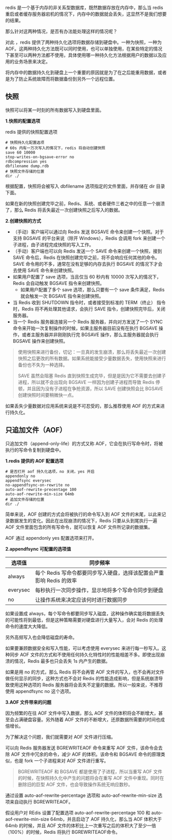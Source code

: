 redis 是一个基于内存的非关系型数据库，既然数据存放在内存中，那么当 redis 重启或者缓存服务器宕机的情况下，内存中的数据就会丢失，这显然不是我们想要的结果。



那么针对这两种情况，是否有办法能处理这样的情况呢？



对此 ，redis 提供了两种持久化选项将数据存储到硬盘中。一种为快照，一种为 AOF。这两种持久化方法既可以同时使用，也可以单独使用，在某些特定的情况下甚至可以两种方法都不使用，具体使用哪一种持久化方法根据用户的数据以及应用的业务场景来决定。



将内存中的数据持久化到硬盘上一个重要的原因就是为了在之后能重用数据，或者是为了防止系统故障而将数据备份到另外一个远程位置。

## 快照

快照可以将某一时刻的所有数据写入到硬盘里面。

**1.快照的配置选项**

redis 提供的快照配置选项

```properties
# 快照持久化配置选项
# 60s 内有一万次写入的情况下，redis 将自动创建快照
save 60 10000  
stop-writes-on-bgsave-error no
rdbcompression yes
dbfilename dump.rdb
# 快照文件存储的位置
dir ./   
```

根据配置，快照将会被写入 dbfilename 选项指定的文件里面，并存储在 dir 目录下面。

如果在新的快照创建完毕之前，Redis、系统、或者硬件三者之中的任意一个崩溃了，那么 Redis 将丢失最近一次创建快照之后写入的数据。

**2.创建快照的方式**

- （手动）客户端可以通过向 Redis 发送 BGSAVE 命令来创建一个快照。对于支持 BGSAVE 的平台来说（除开 Windows），Redis 会调用 fork 来创建一个子进程，由子进程完成快照的写入工作。
- （手动）客户端也可以向 Redis 发送一个 SAVE 命令来创建一个快照，接到 SAVE 命令后，Redis 在快照创建完毕之前，将不会响应任何其他的命令。SAVE 命令用的不多，通常在没有足够的内存去执行 BGSAVE 的情况下才会去使用 SAVE 命令来创建快照。
- 如果用户配置了 save 选项，当且仅当 60 秒内有 10000 次写入的情况下，Redis 会自动触发 BGSAVE 指令来创建快照。
  - 如果用户配置了多个 save 选项，那么只要有一个 save 条件满足，Redis 就会触发一次 BGSAVE 指令来创建快照。
- 当 Redis 收到 SHUTDOWN 指令时，或者接受到标准的 TERM（终止） 指令时，Redis 将不再处理其他请求，会执行 SAVE 指令，创建快照完毕后，关闭服务器。
- 当一个 Redis 服务器连接另一个 Redis 服务器，并向对方发送了一个 SYNC 命令来开始一次复制操作的时候，如果主服务器目前没有在执行 BGSAVE 操作，或者主服务器并非刚刚执行完 BGSAVE 操作，那么主服务器就会执行 BGSAVE 操作来创建快照。



> 使用快照来进行备份，切记：一旦真的发生崩溃，那么将丢失最近一次创建快照之后更改的所有数据。如果系统能接受少量数据丢失，使用快照来进行备份也不失为一种选择。
>
> SAVE 虽然会阻塞 Redis 直到快照生成完毕，但是是因为它不需要去创建子进程，所以就不会出现向 BGSAVE 一样因为创建子进程而导致 Redis 停顿，并且因为没有子进程在争抢资源，所以 SAVE 创建快照会比 BGSAVE 创建快照时间要稍微快一点。



如果丢失少量数据对应用系统来说是不可忍受的，那么推荐使用 AOF 的方式来进行持久化。



## 只追加文件（AOF）

只追加文件（append-only-life）的方式又称 AOF，它会在执行写命令时，将被执行的写命令复制到硬盘中。

**1.redis 提供的 AOF 配置选项**

```properties
# 是否打开 aof 持久化选项，no 关闭，yes 开启
appendonly no
appendfsync everysec
no-appendfsync-on-rewrite no
auto-aof-rewrite-precentage 100
auto-aof-rewrite-min-size 64mb
# 追加文件存储的位置
dir ./
```

简单来说，AOF 创建的方式会将被执行的命令写入到 AOF 文件的末尾，以此来记录数据发生的变化。因此在出现崩溃的情况下，Redis 只要从头到尾执行一遍 AOF 文件里面包含的所有写命令，就可以恢复 AOF 文件所记录的数据集。

AOF 通过 appendonly yes 配置选项来打开。

**2.appendfsync 可配置的选项值**

| 选项值   | 同步频率                                                     |
| -------- | ------------------------------------------------------------ |
| always   | 每个 Redis 写命令都要同步写入硬盘，选择该配置会严重影响 Redis 的效率 |
| everysec | 每秒执行一次同步操作，显示地将多个写命令同步到硬盘           |
| no       | 让操作系统来决定应该何时进行数据同步                         |

如果设置成 always，每个写命令都要同步写入磁盘，这种操作确实能将数据丢失的可能性将到最低，但是这种策略需要对硬盘进行大量写入，会对 Redis 的处理命令的速度大大降低。

另外高频写入也会降低磁盘的寿命。



如果要兼顾数据安全和写入性能，可以考虑使用 everysec 来进行每一秒写入。这种同步 AOF 文件的方式和不使用任何持久化特性时的性能相差不多。即使出现崩溃的情况，Redis 最多也只会丢失 1s 内产生的数据。



如果是用 no 的方式，那么 Redis 将不会再管 AOF 文件的写入，也不会再对文件做任何显示的同步，这种方式也不会对 Redis 的性能造成影响，但是系统崩溃导致使用这种选项的 Redis 服务器将会丢失不定量的数据。所以一般来说，不推荐使用 appendfsync no 这个选项。

**3.AOF 文件带来的问题**

因为频繁的在往 AOF 文件中写入数据，那么 AOF 文件的体积将会不断增大，甚至会占满硬盘容量。另外随着 AOF 文件的不断增大，还原数据所需要的时间也成倍增长。

为了解决这个问题，我们就需要对 AOF 文件进行压缩。

可以向 Redis 服务器发送 BGREWRITEAOF 命令来重写 AOF 文件，该命令会去除 AOF 文件中冗余的命令，减少 AOF 的体积。该命令和 BGSAVE 命令的原理类似，也是 fork 一个子进程来对 AOF 文件进行重写。

> BGREWRITEAOF 和 BGSAVE 都是使用了子进程，所以当重写 AOF 文件的时候，在快照持久化中产生的问题将会在重写 AOF 文件中重现。同时在删除旧的巨型 AOF 文件，也会导致操作系统无响应数秒。



通过设置 auto-aof-rewrite-percentage 选项和 auto-aof-rewrite-min-size 选项来自动执行 BGREWRITEAOF。

假设用户对 REdis 设置了配置选项 auto-aof-rewrite-percentage 100 和 auto-aof-rewrite-min-size 64mb，并且启动了 AOF 持久化，那么当 AOF 体积大于 64mb 的时候，并且 AOF 文件的体积比上一次重写之后的体积大了至少一倍（100%）的时候，Redis 将执行 BGREWRITEAOF命令。